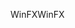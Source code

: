 <span data-ttu-id="c7f14-101">WinFX</span><span class="sxs-lookup"><span data-stu-id="c7f14-101">WinFX</span></span>